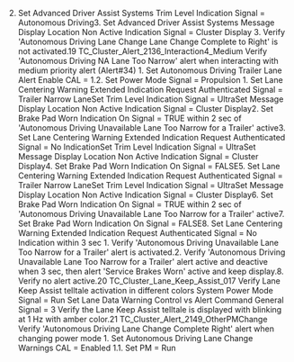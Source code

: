 2. Set Advanced Driver Assist Systems Trim Level Indication Signal = Autonomous Driving3. Set Advanced Driver Assist Systems Message Display Location Non Active Indication Signal = Cluster Display 3. Verify 'Autonomous Driving Lane Change Lane Change Complete to Right' is not activated.19 TC_Cluster_Alert_2136_Interaction4_Medium Verify 'Autonomous Driving NA Lane Too Narrow' alert when interacting with medium priority alert (Alert#34) 1. Set Autonomous Driving Trailer Lane Alert Enable CAL = 1.2. Set Power Mode Signal = Propulsion 1. Set Lane Centering Warning Extended Indication Request Authenticated Signal = Trailer Narrow LaneSet Trim Level Indication Signal = UltraSet Message Display Location Non Active Indication Signal = Cluster Display2. Set Brake Pad Worn Indication On Signal = TRUE within 2 sec of 'Autonomous Driving Unavailable Lane Too Narrow for a Trailer' active3. Set Lane Centering Warning Extended Indication Request Authenticated Signal = No IndicationSet Trim Level Indication Signal = UltraSet Message Display Location Non Active Indication Signal = Cluster Display4. Set Brake Pad Worn Indication On Signal = FALSE5. Set Lane Centering Warning Extended Indication Request Authenticated Signal = Trailer Narrow LaneSet Trim Level Indication Signal = UltraSet Message Display Location Non Active Indication Signal = Cluster Display6. Set Brake Pad Worn Indication On Signal = TRUE within 2 sec of 'Autonomous Driving Unavailable Lane Too Narrow for a Trailer' active7. Set Brake Pad Worn Indication On Signal = FALSE8. Set Lane Centering Warning Extended Indication Request Authenticated Signal = No Indication within 3 sec 1. Verify 'Autonomous Driving Unavailable Lane Too Narrow for a Trailer' alert is activated.2. Verify 'Autonomous Driving Unavailable Lane Too Narrow for a Trailer' alert active and deactive when 3 sec, then alert 'Service Brakes Worn' active and keep display.8. Verify no alert active.20 TC_Cluster_Lane_Keep_Assist_017 Verify Lane Keep Assist telltale activation in different colors System Power Mode Signal = Run Set Lane Data Warning Control vs Alert Command General Signal = 3 Verify the Lane Keep Assist telltale is displayed with blinking at 1 Hz with amber color.21 TC_Cluster_Alert_2149_OtherPMChange Verify 'Autonomous Driving Lane Change Complete Right' alert when changing power mode 1. Set Autonomous Driving Lane Change Warnings CAL = Enabled 1.1. Set PM = Run